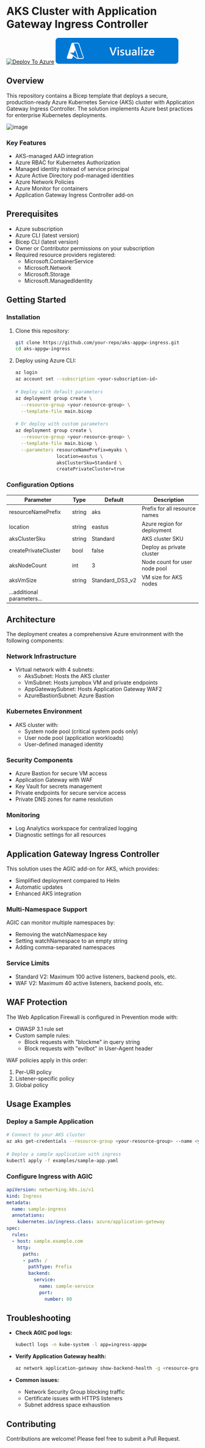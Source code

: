 # AKS Cluster with Application Gateway Ingress Controller

[![Deploy To Azure](https://aka.ms/deploytoazurebutton)](https://portal.azure.com/#create/Microsoft.Template/uri/https%3A%2F%2Fraw.githubusercontent.com%2Fyour-repo%2Fmain%2Fdeploy.json)
[![Visualize](https://raw.githubusercontent.com/Azure/azure-quickstart-templates/master/1-CONTRIBUTION-GUIDE/images/visualizebutton.svg?sanitize=true)](http://armviz.io/#/?load=https%3A%2F%2Fraw.githubusercontent.com%2Fyour-repo%2Fmain%2Fdeploy.json)




## Overview

This repository contains a Bicep template that deploys a secure, production-ready Azure Kubernetes Service (AKS) cluster with Application Gateway Ingress Controller. The solution implements Azure best practices for enterprise Kubernetes deployments.

![image](https://github.com/user-attachments/assets/edfb6c8a-f3f6-4957-93b4-1860b56f2b23)


### Key Features

- AKS-managed AAD integration
- Azure RBAC for Kubernetes Authorization
- Managed identity instead of service principal
- Azure Active Directory pod-managed identities
- Azure Network Policies
- Azure Monitor for containers
- Application Gateway Ingress Controller add-on

## Prerequisites

- Azure subscription
- Azure CLI (latest version)
- Bicep CLI (latest version)
- Owner or Contributor permissions on your subscription
- Required resource providers registered:
  - Microsoft.ContainerService
  - Microsoft.Network
  - Microsoft.Storage
  - Microsoft.ManagedIdentity

## Getting Started

### Installation

1. Clone this repository:
   ```bash
   git clone https://github.com/your-repo/aks-appgw-ingress.git
   cd aks-appgw-ingress
   ```

2. Deploy using Azure CLI:
   ```bash
   az login
   az account set --subscription <your-subscription-id>
   
   # Deploy with default parameters
   az deployment group create \
     --resource-group <your-resource-group> \
     --template-file main.bicep
   
   # Or deploy with custom parameters
   az deployment group create \
     --resource-group <your-resource-group> \
     --template-file main.bicep \
     --parameters resourceNamePrefix=myaks \
                  location=eastus \
                  aksClusterSku=Standard \
                  createPrivateCluster=true
   ```

### Configuration Options

| Parameter | Type | Default | Description |
|-----------|------|---------|-------------|
| resourceNamePrefix | string | aks | Prefix for all resource names |
| location | string | eastus | Azure region for deployment |
| aksClusterSku | string | Standard | AKS cluster SKU |
| createPrivateCluster | bool | false | Deploy as private cluster |
| aksNodeCount | int | 3 | Node count for user node pool |
| aksVmSize | string | Standard_DS3_v2 | VM size for AKS nodes |
| ...additional parameters... | | | |

## Architecture

The deployment creates a comprehensive Azure environment with the following components:

### Network Infrastructure
- Virtual network with 4 subnets:
  - AksSubnet: Hosts the AKS cluster
  - VmSubnet: Hosts jumpbox VM and private endpoints
  - AppGatewaySubnet: Hosts Application Gateway WAF2
  - AzureBastionSubnet: Azure Bastion

### Kubernetes Environment
- AKS cluster with:
  - System node pool (critical system pods only)
  - User node pool (application workloads)
  - User-defined managed identity

### Security Components
- Azure Bastion for secure VM access
- Application Gateway with WAF
- Key Vault for secrets management
- Private endpoints for secure service access
- Private DNS zones for name resolution

### Monitoring
- Log Analytics workspace for centralized logging
- Diagnostic settings for all resources

## Application Gateway Ingress Controller

This solution uses the AGIC add-on for AKS, which provides:

- Simplified deployment compared to Helm
- Automatic updates
- Enhanced AKS integration

### Multi-Namespace Support

AGIC can monitor multiple namespaces by:
- Removing the watchNamespace key
- Setting watchNamespace to an empty string
- Adding comma-separated namespaces

### Service Limits

- Standard V2: Maximum 100 active listeners, backend pools, etc.
- WAF V2: Maximum 40 active listeners, backend pools, etc.

## WAF Protection

The Web Application Firewall is configured in Prevention mode with:

- OWASP 3.1 rule set
- Custom sample rules:
  - Block requests with "blockme" in query string
  - Block requests with "evilbot" in User-Agent header

WAF policies apply in this order:
1. Per-URI policy
2. Listener-specific policy
3. Global policy

## Usage Examples

### Deploy a Sample Application

```bash
# Connect to your AKS cluster
az aks get-credentials --resource-group <your-resource-group> --name <your-aks-name>

# Deploy a sample application with ingress
kubectl apply -f examples/sample-app.yaml
```

### Configure Ingress with AGIC

```yaml
apiVersion: networking.k8s.io/v1
kind: Ingress
metadata:
  name: sample-ingress
  annotations:
    kubernetes.io/ingress.class: azure/application-gateway
spec:
  rules:
  - host: sample.example.com
    http:
      paths:
      - path: /
        pathType: Prefix
        backend:
          service:
            name: sample-service
            port:
              number: 80
```

## Troubleshooting

- **Check AGIC pod logs:**
  ```bash
  kubectl logs -n kube-system -l app=ingress-appgw
  ```

- **Verify Application Gateway health:**
  ```bash
  az network application-gateway show-backend-health -g <resource-group> -n <appgw-name>
  ```

- **Common issues:**
  - Network Security Group blocking traffic
  - Certificate issues with HTTPS listeners
  - Subnet address space exhaustion

## Contributing

Contributions are welcome! Please feel free to submit a Pull Request.


